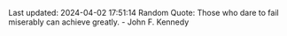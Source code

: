 Last updated: 2024-04-02 17:51:14
Random Quote: Those who dare to fail miserably can achieve greatly. - John F. Kennedy